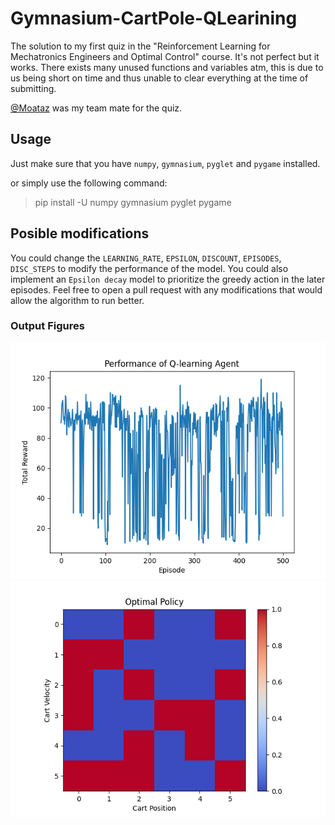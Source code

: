 # Gymnasium-CartPole-QLearining
The solution to my first quiz in the "Reinforcement Learning for Mechatronics Engineers and Optimal Control" course. It's not perfect but it works. There exists many unused functions and variables atm, this is due to us being short on time and thus unable to clear everything at the time of submitting.

[@Moataz](https://github.com/Moataz-0) was my team mate for the quiz.

## Usage

Just make sure that you have `numpy`, `gymnasium`, `pyglet` and `pygame` installed.

or simply use the following command:
> pip install -U numpy gymnasium pyglet pygame

## Posible modifications
You could change the `LEARNING_RATE`, `EPSILON`, `DISCOUNT`, `EPISODES`, `DISC_STEPS` to modify the performance of the model. You could also implement an `Epsilon decay` model to prioritize the greedy action in the later episodes. Feel free to open a pull request with any modifications that would allow the algorithm to run better.

### Output Figures
![Performance](https://github.com/AbduEhab/Gymnasium-CartPole-QLearining/blob/main/figures/performance.png?raw=true)
![Optimal Policy](https://github.com/AbduEhab/Gymnasium-CartPole-QLearining/blob/main/figures/optimal_policy.png?raw=true)

